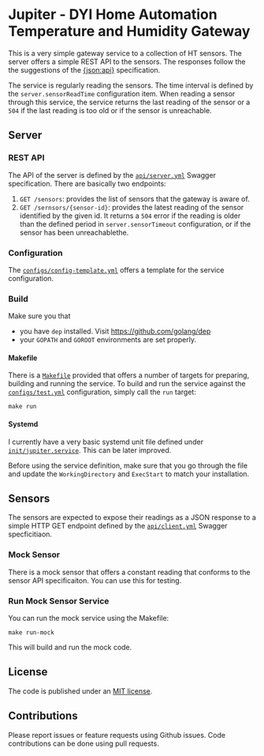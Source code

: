 # Jupiter - DYI Home Automation Temperature and Humidity Gateway

This is a very simple gateway service to a collection of HT sensors. The server offers a simple REST API to the sensors. The responses follow the the suggestions of the [{json:api}](http://jsonapi.org) specification. 

The service is regularly reading the sensors. The time interval is defined by the `server.sensorReadTime` configuration item. When reading a sensor through this service, the service returns the last reading of the sensor or a `504` if the last reading is too old or if the sensor is unreachable. 

## Server

### REST API
The API of the server is defined by the [`api/server.yml`](api/server.yml) Swagger specification. There are basically two endpoints:

1. `GET /sensors`: provides the list of sensors that the gateway is aware of. 
2. `GET /sernsors/{sensor-id}`: provides the latest reading of the sensor identified by the given id. It returns a `504` error if the reading is older than the defined period in `server.sensorTimeout` configuration, or if the sensor has been unreachablethe. 

### Configuration
The [`configs/config-template.yml`](configs/config-template.yml) offers a template for the service configuration. 

### Build 

Make sure you that
* you have `dep` installed. Visit https://github.com/golang/dep 
* your `GOPATH` and `GOROOT` environments are set properly.

#### Makefile
There is a [`Makefile`](Makefile) provided that offers a number of targets for preparing, building and running the service. To build and run the service against the [`configs/test.yml`](configs/test.yml) configuration, simply call the `run` target:
```
make run
```

#### Systemd
I currently have a very basic systemd unit file defined under [`init/jupiter.service`](init/jupiter.service). This can be later improved. 

Before using the service definition, make sure that you go through the file and update the `WorkingDirectory` and `ExecStart` to match your installation. 

## Sensors
The sensors are expected to expose their readings as a JSON response to a simple HTTP GET endpoint defined by the [`api/client.yml`](api/client.yml) Swagger specficitiaon. 

### Mock Sensor
There is a mock sensor that offers a constant reading that conforms to the sensor API specificaiton. You can use this for testing. 

### Run Mock Sensor Service
You can run the mock service using the Makefile:
```
make run-mock
```
This will build and run the mock code. 

## License
The code is published under an [MIT license](LICENSE.md). 

## Contributions
Please report issues or feature requests using Github issues. Code contributions can be done using pull requests. 
